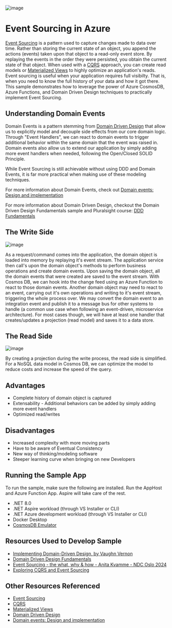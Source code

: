 ![image](https://github.com/user-attachments/assets/3b40e1ce-9712-4027-b08b-b491ab2cf987)

# Event Sourcing in Azure
[Event Sourcing](https://learn.microsoft.com/en-us/azure/architecture/patterns/event-sourcing) is a pattern used to capture changes made to data over time. Rather than storing the current state of an object, you append the actions (events) taken upon that object to a read-only event store. By replaying the events in the order they were persisted, you obtain the current state of that object. When used with a [CQRS](https://learn.microsoft.com/en-us/azure/architecture/patterns/cqrs) approach, you can create read models or [Materialized Views](https://learn.microsoft.com/en-us/azure/architecture/patterns/materialized-view) to highly optimize an application's reads. Event sourcing is useful when your application requires full visibilty. That is, when you need to know the full history of your data and how it got there. This sample demonstrates how to leverage the power of Azure CosmosDB, Azure Functions, and Domain Driven Design techniques to practically implement Event Sourcing.


## Understanding Domain Events
Domain Events is a pattern stemming from [Domain Driven Design](https://martinfowler.com/bliki/DomainDrivenDesign.html) that allow us to explicitly model and decouple side effects from our core domain logic. Through "Event Handlers", we can react to domain events to trigger additional behavior within the same domain that the event was raised in. Domain events also allow us to extend our application by simply adding more event handlers when needed, following the Open/Closed SOLID Principle.

While Event Sourcing is still achievable without using DDD and Domain Events, it is far more practical when making use of these modeling techniques.

For more information about Domain Events, check out [Domain events: Design and implementation](https://learn.microsoft.com/en-us/dotnet/architecture/microservices/microservice-ddd-cqrs-patterns/domain-events-design-implementation)

For more information about Domain Driven Design, checkout the Domain Driven Design Fundamentals sample and Pluralsight course: [DDD Fundamentals](https://github.com/ardalis/pluralsight-ddd-fundamentals)


## The Write Side
![image](https://github.com/user-attachments/assets/57187ef5-427c-40c6-85f0-88f0a7ebf146)

As a request/command comes into the application, the domain object is loaded into memory by replaying it's event stream. The application service then call's upon the domain object's methods to perform business operations and create domain events. Upon saving the domain object, all the domain events that were created are saved to the event stream. With Cosmos DB, we can hook into the change feed using an Azure Function to react to those domain events. Another domain object may need to react to an event, carrying out it's own operations and writing to it's event stream, triggering the whole process over. We may convert the domain event to an integration event and publish it to a message bus for other systems to handle (a common use case when following an event-driven, microservice architecture). For most cases though, we will have at least one handler that creates/updates a projection (read model) and saves it to a data store.


## The Read Side
![image](https://github.com/user-attachments/assets/38511a22-80bb-4da8-a1f3-4152c50b286e)

By creating a projection during the write process, the read side is simplified. For a NoSQL data model in Cosmos DB, we can optimize the model to reduce costs and increase the speed of the query.

## Advantages
- Complete history of domain object is captured
- Extensability - Additional behaviors can be added by simply adding more event handlers
- Optimized read/writes


## Disadvantages
- Increased complexity with more moving parts
- Have to be aware of Eventual Consistency
- New way of thinking/modeling software
- Steeper learning curve when bringing on new Developers


## Running the Sample App
To run the sample, make sure the following are installed. Run the AppHost and Azure Function App. Aspire will take care of the rest.
- .NET 8.0
- .NET Aspire workload (through VS Installer or CLI)
- .NET Azure development workload (through VS Installer or CLI)
- Docker Desktop
- [CosmosDB Emulator](https://learn.microsoft.com/en-us/azure/cosmos-db/how-to-develop-emulator?tabs=windows%2Ccsharp&pivots=api-nosql#install-the-emulator)



## Resources Used to Develop Sample
- [Implementing Domain-Driven Design, by Vaughn Vernon](https://www.amazon.com/Implementing-Domain-Driven-Design-Vaughn-Vernon/dp/0321834577)
- [Domain Driven Design Fundamentals](https://github.com/ardalis/pluralsight-ddd-fundamentals)
- [Event Sourcing - the what, why & how - Anita Kvamme - NDC Oslo 2024](https://www.youtube.com/watch?v=1KlQVhVYiFU)
- [Exploring CQRS and Event Sourcing](https://www.microsoft.com/en-us/download/details.aspx?id=34774)

## Other Resources Referenced
- [Event Sourcing](https://learn.microsoft.com/en-us/azure/architecture/patterns/event-sourcing)
- [CQRS](https://learn.microsoft.com/en-us/azure/architecture/patterns/cqrs)
- [Materialized Views](https://learn.microsoft.com/en-us/azure/architecture/patterns/materialized-view)
- [Domain Driven Design](https://martinfowler.com/bliki/DomainDrivenDesign.html)
- [Domain events: Design and implementation](https://learn.microsoft.com/en-us/dotnet/architecture/microservices/microservice-ddd-cqrs-patterns/domain-events-design-implementation)
